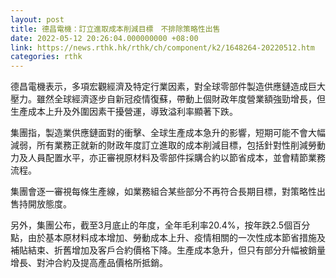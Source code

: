 ```yaml
---
layout: post
title: 德昌電機：訂立進取成本削減目標　不排除策略性出售
date: 2022-05-12 20:26:04.000000000 +08:00
link: https://news.rthk.hk/rthk/ch/component/k2/1648264-20220512.htm
categories: rthk
---
```


德昌電機表示，多項宏觀經濟及特定行業因素，對全球零部件製造供應鏈造成巨大壓力。雖然全球經濟逐步自新冠疫情復蘇，帶動上個財政年度營業額強勁增長，但生產成本上升及外圍因素干擾營運，導致溢利率顯著下跌。

集團指，製造業供應鏈面對的衝擊、全球生產成本急升的影響，短期可能不會大幅減弱，所有業務正就新的財政年度訂立進取的成本削減目標，包括針對性削減勞動力及人員配置水平，亦正審視原材料及零部件採購合約以節省成本，並會精節業務流程。

集團會逐一審視每條生產線，如業務組合某些部分不再符合長期目標，對策略性出售持開放態度。

另外，集團公布，截至3月底止的年度，全年毛利率20.4%，按年跌2.5個百分點，由於基本原材料成本增加、勞動成本上升、疫情相關的一次性成本節省措施及補貼結束、折舊增加及客戶合約價格下降。生產成本急升，但只有部分升幅被銷量增長、對沖合約及提高產品價格所抵銷。

